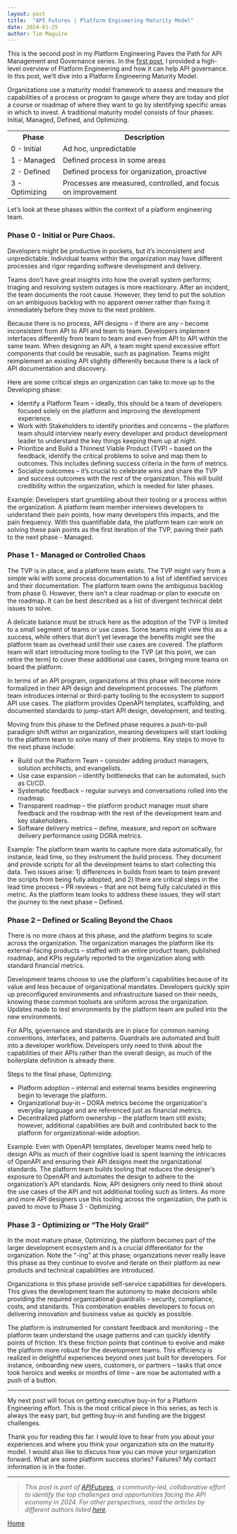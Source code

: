```yaml
---
layout: post
title:  "API Futures | Platform Engineering Maturity Model"
date: 2024-01-25
author: Tim Maguire
---
```


This is the second post in my Platform Engineering Paves the Path for API Management and Governance series.  In the [first post](/2024/01/09/api-futures-platform-engineering.html), I provided a high-level overview of Platform Engineering and how it can help API governance.  In this post, we’ll dive into a Platform Engineering Maturity Model.

Organizations use a maturity model framework to assess and measure the capabilities of a process or program to gauge where they are today and plot a course or roadmap of where they want to go by identifying specific areas in which to invest.  A traditional maturity model consists of four phases: Initial, Managed, Defined, and Optimizing.  


<table>
  <tr>
   <th>Phase
   </th>
   <th>Description
   </th>
  </tr>
  <tr>
   <td>0 - Initial
   </td>
   <td>Ad hoc, unpredictable
   </td>
  </tr>
  <tr>
   <td>1 - Managed
   </td>
   <td>Defined process in some areas
   </td>
  </tr>
  <tr>
   <td>2 - Defined
   </td>
   <td>Defined process for organization, proactive
   </td>
  </tr>
  <tr>
   <td>3 - Optimizing
   </td>
   <td>Processes are measured, controlled, and focus on improvement
   </td>
  </tr>
</table>


Let’s look at these phases within the context of a platform engineering team.


### Phase 0 - Initial or Pure Chaos.

Developers might be productive in pockets, but it’s inconsistent and unpredictable.  Individual teams within the organization may have different processes and rigor regarding software development and delivery.

Teams don’t have great insights into how the overall system performs; triaging and resolving system outages is more reactionary.  After an incident, the team documents the root cause. However, they tend to put the solution on an ambiguous backlog with no apparent owner rather than fixing it immediately before they move to the next problem.   

Because there is no process, API designs – if there are any – become inconsistent from API to API and team to team.  Developers implement interfaces differently from team to team and even from API to API within the same team.  When designing an API, a team might spend excessive effort components that could be reusable, such as pagination.  Teams might reimplement an existing API slightly differently because there is a lack of API documentation and discovery.

Here are some critical steps an organization can take to move up to the Developing phase:

* Identify a Platform Team – ideally, this should be a team of developers focused solely on the platform and improving the development experience.
* Work with Stakeholders to identify priorities and concerns – the platform team should interview nearly every developer and product development leader to understand the key things keeping them up at night.  
* Prioritize and Build a Thinnest Viable Product (TVP) – based on the feedback, identify the critical problems to solve and map them to outcomes.  This includes defining success criteria in the form of metrics.
* Socialize outcomes – it’s crucial to celebrate wins and share the TVP and success outcomes with the rest of the organization.  This will build credibility within the organization, which is needed for later phases.

Example:  Developers start grumbling about their tooling or a process within the organization.  A platform team member interviews developers to understand their pain points, how many developers this impacts, and the pain frequency.  With this quantifiable data, the platform team can work on solving these pain points as the first iteration of the TVP, paving their path to the next phase - Managed.


### Phase 1 - Managed or Controlled Chaos

The TVP is in place, and a platform team exists.  The TVP might vary from a simple wiki with some process documentation to a list of identified services and their documentation.  The platform team owns the ambiguous backlog from phase 0. However, there isn’t a clear roadmap or plan to execute on the roadmap.  It can be best described as a list of divergent technical debt issues to solve.

A delicate balance must be struck here as the adoption of the TVP is limited to a small segment of teams or use cases.  Some teams might view this as a success, while others that don’t yet leverage the benefits might see the platform team as overhead until their use cases are covered.  The platform team will start introducing more tooling to the TVP (at this point, we can retire the term) to cover these additional use cases, bringing more teams on board the platform.

In terms of an API program, organizations at this phase will become more formalized in their API design and development processes.  The platform team introduces internal or third-party tooling to the ecosystem to support API use cases.  The platform provides OpenAPI templates, scaffolding, and documented standards to jump-start API design, development, and testing.

Moving from this phase to the Defined phase requires a push-to-pull paradigm shift within an organization, meaning developers will start looking to the platform team to solve many of their problems.  Key steps to move to the next phase include:

* Build out the Platform Team – consider adding product managers, solution architects, and evangelists.
* Use case expansion – identify bottlenecks that can be automated, such as CI/CD.
* Systematic feedback – regular surveys and conversations rolled into the roadmap.
* Transparent roadmap – the platform product manager must share feedback and the roadmap with the rest of the development team and key stakeholders.
* Software delivery metrics – define, measure, and report on software delivery performance using DORA metrics.

Example:  The platform team wants to capture more data automatically, for instance, lead time, so they instrument the build process.  They document and provide scripts for all the development teams to start collecting this data.  Two issues arise: 1) differences in builds from team to team prevent the scripts from being fully adopted, and 2) there are critical steps in the lead time process – PR reviews – that are not being fully calculated in this metric.  As the platform team looks to address these issues, they will start the journey to the next phase – Defined.  


### Phase 2 – Defined or Scaling Beyond the Chaos

There is no more chaos at this phase, and the platform begins to scale across the organization.  The organization manages the platform like its external-facing products – staffed with an entire product team, published roadmap, and KPIs regularly reported to the organization along with standard financial metrics.  

Development teams choose to use the platform's capabilities because of its value and less because of organizational mandates.  Developers quickly spin up preconfigured environments and infrastructure based on their needs, knowing these common toolsets are uniform across the organization.  Updates made to test environments by the platform team are pulled into the new environments.

For APIs, governance and standards are in place for common naming conventions, interfaces, and patterns.  Guardrails are automated and built into a developer workflow.  Developers only need to think about the capabilities of their APIs rather than the overall design, as much of the boilerplate definition is already there.

Steps to the final phase, Optimizing:

* Platform adoption – internal and external teams besides engineering begin to leverage the platform.
* Organizational buy-in – DORA metrics become the organization's everyday language and are referenced just as financial metrics.
* Decentralized platform ownership – the platform team still exists; however, additional capabilities are built and contributed back to the platform for organizational-wide adoption.

Example: Even with OpenAPI templates, developer teams need help to design APIs as much of their cognitive load is spent learning the intricacies of OpenAPI and ensuring their API designs meet the organizational standards.  The platform team builds tooling that reduces the designer’s exposure to OpenAPI and automates the design to adhere to the organization’s API standards.  Now, API designers only need to think about the use cases of the API and not additional tooling such as linters.  As more and more API designers use this tooling across the organization, the path is paved to move to Phase 3 - Optimizing.


### Phase 3 - Optimizing or “The Holy Grail”

In the most mature phase, Optimizing, the platform becomes part of the larger development ecosystem and is a crucial differentiator for the organization.  Note the “-ing” at this phase; organizations never really leave this phase as they continue to evolve and iterate on their platform as new products and technical capabilities are introduced.  

Organizations in this phase provide self-service capabilities for developers. This gives the development team the autonomy to make decisions while providing the required organizational guardrails – security, compliance, costs, and standards.  This combination enables developers to focus on delivering innovation and business value as quickly as possible.

The platform is instrumented for constant feedback and monitoring – the platform team understand the usage patterns and can quickly identify points of friction.  It’s these friction points that continue to evolve and make the platform more robust for the development teams.  This efficiency is realized in delightful experiences beyond ones just built for developers.  For instance, onboarding new users, customers, or partners – tasks that once took heroics and weeks or months of time – are now be automated with a push of a button.

___


My next post will focus on getting executive buy-in for a Platform Engineering effort.  This is the most critical piece in this series, as tech is always the easy part, but getting buy-in and funding are the biggest challenges.

Thank you for reading this far. I would love to hear from you about your experiences and where you think your organization sits on the maturity model. I would also like to discuss how you can move your organization forward.  What are some platform success stories? Failures?  My contact information is in the footer.

___


> _This post is part of [APIFutures](https://matthewreinbold.github.io/APIFutures/index.html), a community-led, collaborative effort to identify the top challenges and opportunities facing the API economy in 2024. For other perspectives, read the articles by different authors listed [here](https://matthewreinbold.github.io/APIFutures/index.html)._


[Home](/)